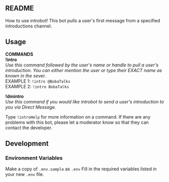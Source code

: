 ## README
How to use introbot! This bot pulls a user's first message from a specified introductions channel.


## Usage
**COMMANDS**  
**!intro**  
*Use this command followed by the user's name or handle to pull a user's introduction. 
You can either mention the user or type their EXACT name as known in the sever.*  
    EXAMPLE 1: `!intro @BobaTalks`  
    EXAMPLE 2: `!intro BobaTalks`  

**!dmintro**  
*Use this command if you would like introbot to send a user's introduction to you via Direct Message.* 

Type `!introHelp` for more information on a command. If there are any problems with this bot, please let a moderator know so that they can contact the developer.


## Development
### Environment Variables
Make a copy of `.env.sample` as `.env`
Fill in the required variables listed in your new `.env` file.
